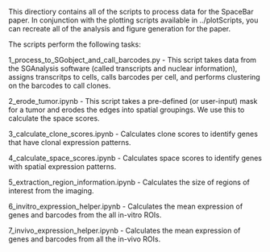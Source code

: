 This directiory contains all of the scripts to process data for the SpaceBar paper. In conjunction with the plotting scripts available in ../plotScripts, you can recreate all of the analysis and figure generation for the paper.

The scripts perform the following tasks:

1_process_to_SGobject_and_call_barcodes.py - This script takes data from the SGAnalysis software (called transcripts and nuclear information), assigns transcritps to cells, calls barcodes per cell, and performs clustering on the barcodes to call clones. 

2_erode_tumor.ipynb - This script takes a pre-defined (or user-input) mask for a tumor and erodes the edges into spatial groupings. We use this to calculate the space scores.

3_calculate_clone_scores.ipynb - Calculates clone scores to identify genes that have clonal expression patterns.

4_calculate_space_scores.ipynb - Calculates space scores to identify genes with spatial expression patterns.

5_extraction_region_information.ipynb - Calculates the size of regions of interest from the imaging.

6_invitro_expression_helper.ipynb - Calculates the mean expression of genes and barcodes from the all in-vitro ROIs.

7_invivo_expression_helper.ipynb - Calculates the mean expression of genes and barcodes from all the in-vivo ROIs.

